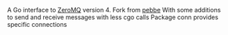A Go interface to [ZeroMQ](http://www.zeromq.org/) version 4.
Fork from [pebbe](http://github.com/pebbe/zmq4)
With some additions to send and receive messages with less cgo calls
Package conn provides specific connections

